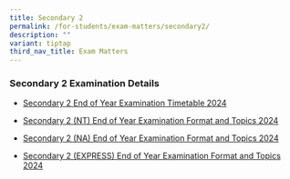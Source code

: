 ```yaml
---
title: Secondary 2
permalink: /for-students/exam-matters/secondary2/
description: ""
variant: tiptap
third_nav_title: Exam Matters
---
```

<h3>Secondary 2 Examination Details</h3>
<ul data-tight="true" class="tight">
<li>
<p><a href="/files/For Students/Exam Matters/Sec 2/Sec_2_EYE_Timetable_2024.pdf" rel="noopener noreferrer nofollow" target="_blank">Secondary 2 End of Year Examination Timetable 2024</a>
</p>
</li>
<li>
<p><a href="/files/For Students/Exam Matters/Sec 2/Sec_2_Normal_Technical_EYE_Exam_Format_and_Topics_2024.pdf" rel="noopener noreferrer nofollow" target="_blank">Secondary 2 (NT) End of Year Examination Format and Topics 2024</a>
</p>
</li>
<li>
<p><a href="/files/For Students/Exam Matters/Sec 2/Sec_2_Normal_Academic_EYE_Exam_Format_and_Topics_2024.pdf" rel="noopener noreferrer nofollow" target="_blank">Secondary 2 (NA) End of Year Examination Format and Topics 2024</a>
</p>
</li>
<li>
<p><a href="/files/For Students/Exam Matters/Sec 2/Sec_2_Express_EYE__Exam_Format_and_Topics_2024.pdf" rel="noopener noreferrer nofollow" target="_blank">Secondary 2 (EXPRESS) End of Year Examination Format and Topics 2024</a>
</p>
<p></p>
</li>
</ul>
<p></p>
